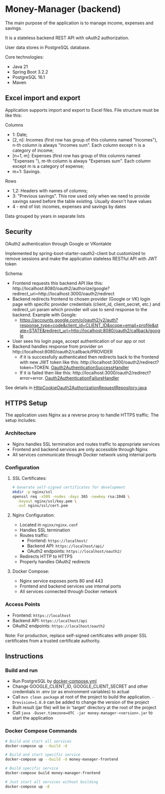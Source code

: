 # Money-Manager (backend)
The main purpose of the application is to manage income, expenses and savings. 

It is a stateless backend REST API with oAuth2 authorization.

User data stores in PostgreSQL database.

Core technologies:
+ Java 21
+ Spring Boot 3.2.2
+ PostgreSQL 16.1
+ Maven

## Excel import and export
Application supports import and export to Excel files.
File structure must be like this:

Columns
+ 1: Date;
+ [2, n]: Incomes (first row has group of this columns named "Incomes"), n-th column is always "Incomes sum". Each column except n is a category of income;
+ [n+1, m]: Expenses (first row has group of this columns named "Expenses "), m-th column is always "Expenses sum". Each column except m is a category of expense;
+ m+1: Savings.

Rows
+ 1,2: Headers with names of columns;
+ 3: "Previous savings". This row used only when we need to provide savings saved before the table existing. Usually doesn't have values
+ 4 - end of list: incomes, expenses and savings by dates

Data grouped by years in separate lists

## Security
OAuth2 authentication through Google or VKontakte

Implemented by spring-boot-starter-oauth2-client but customized to remove sessions and make the application stateless RESTful API with JWT token

Schema:
+ Frontend requests this backend API like this: http://localhost:8080/oauth2/authorize/google?redirect_uri=http://localhost:3000/oauth2/redirect
+ Backend redirects frontend to chosen provider (Google or VK) login page with specific provider credentials (client_id, client_secret, etc.) and redirect_uri param which provider will use to send response to the backend. Example with Google:
  + https://accounts.google.com/o/oauth2/v2/auth?response_type=code&client_id=CLIENT_ID&scope=email+profile&state=STATE&redirect_uri=http://localhost:8080/oauth2/callback/google
+ User sees his login page, accept authentication of our app or not
+ Backend handles response from provider on http://localhost:8080/oauth2/callback/PROVIDER
  + if it is successfully authenticated then redirects back to the frontend with new JWT token like this: http://localhost:3000/oauth2/redirect?token=TOKEN. [Oauth2AuthenticationSuccessHandler](src/main/java/ru/rgasymov/moneymanager/security/oauth2/Oauth2AuthenticationSuccessHandler.java)
  + If it is failed then like this: http://localhost:3000/oauth2/redirect?error=error. [Oauth2AuthenticationFailureHandler](src/main/java/ru/rgasymov/moneymanager/security/oauth2/Oauth2AuthenticationFailureHandler.java)

See details in [HttpCookieOauth2AuthorizationRequestRepository.java](src/main/java/ru/rgasymov/moneymanager/security/oauth2/HttpCookieOauth2AuthorizationRequestRepository.java)

## HTTPS Setup
The application uses Nginx as a reverse proxy to handle HTTPS traffic. The setup includes:

### Architecture
- Nginx handles SSL termination and routes traffic to appropriate services
- Frontend and backend services are only accessible through Nginx
- All services communicate through Docker network using internal ports

### Configuration
1. SSL Certificates:
   ```bash
   # Generate self-signed certificates for development
   mkdir -p nginx/ssl
   openssl req -x509 -nodes -days 365 -newkey rsa:2048 \
     -keyout nginx/ssl/key.pem \
     -out nginx/ssl/cert.pem
   ```

2. Nginx Configuration:
   - Located in `nginx/nginx.conf`
   - Handles SSL termination
   - Routes traffic:
     - Frontend: `https://localhost/`
     - Backend API: `https://localhost/api/`
     - OAuth2 endpoints: `https://localhost/oauth2/`
   - Redirects HTTP to HTTPS
   - Properly handles OAuth2 redirects

3. Docker Compose:
   - Nginx service exposes ports 80 and 443
   - Frontend and backend services use internal ports
   - All services connected through Docker network

### Access Points
- Frontend: `https://localhost`
- Backend API: `https://localhost/api`
- OAuth2 endpoints: `https://localhost/oauth2`

Note: For production, replace self-signed certificates with proper SSL certificates from a trusted certificate authority.

## Instructions
### Build and run
+ Run PostgreSQL by [docker-compose.yml](docker-compose.yml)
+ Change GOOGLE_CLIENT_ID, GOOGLE_CLIENT_SECRET and other credentials in .env (or as environment variables) to actual
+ Call `mvn clean package` at root of the project to build the application. `-Drevision=1.0.0` can be added to change the version of the project
+ Built result (jar file) will be in 'target' directory at the root of the project
+ Call `java -Duser.timezone=UTC -jar money-manager-<version>.jar` to start the application

### Docker Compose Commands
```bash
# Build and start all services
docker-compose up --build -d

# Build and start specific service
docker-compose up --build -d money-manager-frontend

# Build specific service
docker-compose build money-manager-frontend

# Just start all services without building
docker-compose up -d
```


